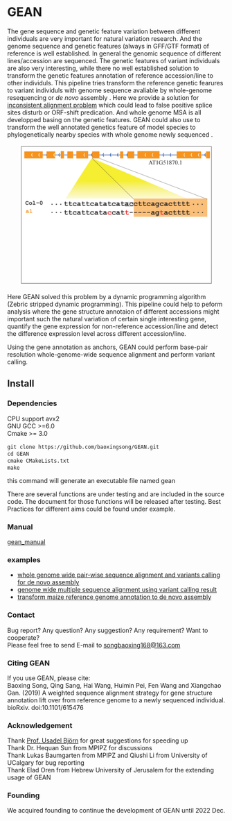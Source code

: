 # GEAN

The gene sequence and genetic feature variation between different individuals are very important for natural variation research. And the genome sequence and genetic features (always in GFF/GTF format) of reference is well established. In general the genomic sequence of different lines/accession are sequenced.
The genetic features of variant individuals are also very interesting, while there no well established solution to transform the genetic features annotation of reference accession/line to other individuls. This pipeline tries transform the reference genetic fearures to variant individuls with genome sequence avaliable by whole-genome resequencing or *de novo* assembly . Here we provide a solution for [inconsistent alignment problem](https://journals.plos.org/plosgenetics/article?id=10.1371/journal.pgen.1007699) which could lead to false positive splice sites disturb or ORF-shift predication. And whole genome MSA is all developped basing on the genetic features.
GEAN could also use to transform the well annotated genetics feature of model species to phylogenetically nearby species with whole genome newly sequenced .

<p align="center">
<img src="./doc/alternativeAlignment.gif" width="450px" background-color="#ffffff" />
</p>
Here GEAN solved this problem by a dynamic programming algorithm (Zebric stripped dynamic programming).
This pipeline could help to peform analysis where the gene structure annotaion of different accessions might important such the natural variation of certain single interesting gene, quantify the gene expression for non-reference accession/line and detect the difference expression level across different accession/line. 

Using the gene annotation as anchors, GEAN could perform base-pair resolution whole-genome-wide sequence alignment and perform variant calling.

## Install
### Dependencies
CPU support avx2\
GNU GCC >=6.0 \
Cmake >= 3.0
```
git clone https://github.com/baoxingsong/GEAN.git
cd GEAN
cmake CMakeLists.txt
make
```

this command will generate an executable file named gean
<!--
## Run it
````
Program gean
Usage: gean <command> [options]
Commands:
 -- variant calling:
    pseudogeno  create pseudo genome sequence
    lift        transform coordinate to another accession
    revlift     transform coordinate of another accession to reference
    liftgff     transform all the GFF/GTF coordinates
    revliftgff  transform all the GFF/GTF coordinates back to reference
    reanva      update variants records for functional annotation
    gff2seq     get the protein/CDS/gene sequence of GFF/GTF file
    annowgr     annotate re-sequenced genome
    randomVar   assign a random position for each variant
 -- whole genome wide MSA:
    premsa      cut the whole genome sequence into fragments
    msatosdi    generate sdi files from MSA results

 -- de novo assembly genome:
    transgff    trans reference gff/gtf to de novo assembly genome
    purifygff   purify the result from transgff
````

#### pseudogeno
Get pseudo-genome sequence of re-sequencing accession/line using reference genome sequence and variant calling records.
````
Usage: gean pseudogeno -r reference -v variants -o output
Options
 -h         produce help message
 -r FILE    reference genome in fasta format
 -v FILE    variant calling result in vcf/sdi format
 -p STRING  prefix for vcf records
 -o FILE    output pseudo genome in fasta format
````
** -prefix is the prefix of chromosome name for vcf/sdi variant records. Like the chromosome in TAIR10 reference genome is Chr1, Chr2, Chr3, Chr4 and Chr5. While the chromosomes in vcf files from the 1001 genomes project were indicated with 1, 2, 3, 4 and 5.
So `-prefix Chr` should be set to make the software work properly. If this parameter is not set correctly, the software would act as no variant records in the input vcf/sdi file.   

#### lift
Project/liftover a certain reference genome-sequence coordinate to re-sequencing accession/line pseudo-genome-sequence.
````
Usage: gean lift -v variants -c chromosome -p position
Options
 -h         produce help message
 -r FILE    reference genome in fasta format
 -v FILE    variant calling result in vcf/sdi format
 -f STRING  prefix for vcf records
 -c STRING  chromosome
 -p INT     the position/coordinate in reference genome
````

#### revlift
Project/liftover a certain coordinate of re-sequencing accession/line pseudo-genome-sequence to reference genome-sequence.
````
Usage: gean revlift -v variants -c chromosome -p position
Options
 -h         produce help message
 -r FILE    reference genome in fasta format
 -v FILE    variant calling result in vcf/sdi format
 -f STRING  prefix for vcf records
 -c STRING  chromosome, should be consistent with the chromosome information in sdi file (The coordinate starts from 1)
 -p INT     the position/coordinate in re-sequenced genome
````

#### liftgff
Inference the gene structure (gtf/gff file) annotation of re-sequencing accession/line by purely coordinate liftover.
````
Usage: gean liftgff -v variants -i inputGffFile -o outputGffFile
Options
 -h         produce help message
 -r FILE    reference genome in fasta format
 -v FILE    variant calling result in vcf/sdi format
 -i FILE    the input GFF/GTF file of reference line/accession
 -f STRING  prefix for vcf records
 -o         the output GFF/GTF file of target line/accession
````

#### revliftgff
Project/liftover the gene structure (gtf/gff file) annotation of re-sequencing accession/line to reference genome-sequence by purely coordinate liftover.
````
Usage: gean revliftgff -v variants -i inputGffFile -o outputGffFile
Options
 -h         produce help message
 -r FILE    reference genome in fasta format
 -v FILE    variant calling result in vcf/sdi format
 -i FILE    the input GFF/GTF file of non-reference line/accession
 -f STRING  prefix for vcf records
 -o         the output GFF/GTF file of reference line/accession
````

#### reanva
Realign the sequence using ZDP algorithm to solve the inconsistent INDEL alignment problem and recall all variants which could cause false positive ORF-state shit predication.
````
Usage: gean reanva -i inputGffFile -r inputGenome -a similar segments -s new genome sequence -o output GFF/GTF file
Options
 -h        produce help message
 -i FILE   GFF/GTF file
 -r FILE   reference genome sequence
 -v FILE   variant calling result in vcf/sdi format
 -f STRING prefix for vcf records
 -o FILE   output file
 -m INT    minimum intron size
 ````
 * By ORF-states, this software has following criteria:
     1) Splicing sites is one of motif in "SpliceSites", which is included in the release
     2) The minimum length of intron is larger than a certain value
     3) CDS sequence length is larger than a certain value
     4) The length of CDS sequence is divisible by 3
     5) No premature stop codon
     6) End with end codon
     7) Start with start codon
     The IUPAC Codes of DNA sequence could be well dealt with. 
     The result of ORF-states are included in the CDS sequence

#### gff2seq
Extract CDS sequence, C-DNA sequence and protein sequence for each protein-coding transcript. And predict the protein coding potential (termed as ORF-state)
````
Usage: gean gff2seq -i inputGffFile -r inputGenome -p outputProteinSequences -c outputCdsSequences -g outputGenomeSequences
Options
 -h        produce help message
 -i FILE   reference genome in GFF/GTF format
 -r FILE   genome sequence in fasta format
 -m INT    minimum intron size for ORF stats checking
 -p FILE   output file of protein sequence in fasta format
 -c FILE   output file of CDS (without intron) in fasta format
 -g FILE   output file of transcript (with intron) in fasta frormat
````

#### annowgr
Transform the reference gene structure annotation to re-sequencing accession/lines with several complementary methods.
````
Usage: gean annowgr -i inputGffFile -r referenceGenomeSequence -v variants -o outputGffFile
Options
 -h        produce help message
 -i FILE   reference GFF/GTF file
 -n FILE   the de novo annotation GFF of the target accession
 -r FILE   reference genome in fasta format
 -v FILE   variant calling result in vcf/sdi format
 -o FILE   the output GFF/GTF file
 -m INT    minimum intron size
 -d        remove reference ORF shift transcripts (default false)
 -f STRING prefix for vcf records
 -t INT    number of threads, default: 4
 -l INT  longest transcript to align. default(50000)
````


#### randomVar
Assign a random position for each variant in a variant calling result file, which could be used to compare the different between observed variant calling and random variants.
````
Usage: gean generateRandomSdi -v variants
Options
   -h        produce help message
   -r        (string) reference genome in fasta format
   -v        variant calling result in vcf/sdi format
   -o        prefix of output file
````


### Whole genome wide multiple sequence alignment pipeline (under testing)
#### premsa
cut the genome sequence of a population of individuals into fragments to perform multiple sequence alignment for each fragment.
````
Usage: gean premsa -i inputGffFile -r referenceGenomeSequence -v variants
Options
 -h         produce help message
 -i FILE    the input GFF/GTF file of reference line/accession
 -r FILE    reference genome
 -v FILE    list of variant calling results files
 -f STRING  prefix for vcf records
 -m INT     minimum intron size
 -t INT     number of threads, default: 4
 -w INT     window size, default: 10000
 -s INT     window overlap size, default: 500
 -p INT     output catch size (default 100)
 -l INT     longest transcript to align. default(50000)
````

#### msatosdi
perform variant calling from the multiple sequence alignment of sequence fragments of a population of genome sequences
````
Usage: gean msatosdi -i inputGffFile -r referenceGenomeSequence -v variants -o outputGffFile
Options
 -h         produce help message
 -a FILE    accession list
 -c FILE    chromosome list
 -m FOLDER  folder of MSA result
 -o FOLDER  output folder
 -r FILE    reference genome in fasta format
 -t INT     number of threads, default: 4
 -v FILE    list of variant calling results files
 -f STRING  prefix for vcf records
 ````
 
### pipeline to project the reference gene structure annotation to a de novo assembly genome sequence highly similar with the reference genome sequence
#### transgff
Project project reference gene structure annotation to a de novo genome sequence basing the whole genome sequence alignment.
The result file contains duplication gene annotations records, which might do not compile with other software and could be purified with the following function.
````
Usage: gean transgff -i inputGffFile -r inputGenome -a similar segments -s new genome sequence -o output GFF/GTF file
Options
 -h        produce help message
 -i FILE   reference GFF/GTF file
 -r FILE   reference genome sequence
 -a FILE   similar segments
 -s FILE   target genome sequence
 -o FILE   output GFF/GTF file
 -w INT    sequence alignment window width (default: 60)
 -l        run in slow model (default false)
 -m INT    minimum intron size
 ````
 
#### purifygff   
remove those duplication gene structure annotations generated from the transff function
````
 Usage: gean purifygff -i inputGffFile -s inputGenome -o output GFF/GTF file
 Options
  -h        produce help message
  -i FILE   GFF/GTF file
  -s FILE   target genome sequence
  -o FILE   output GFF/GTF file
  -x INT    minimum gene length
  -m INT    minimum intron size
````
-->
There are several functions are under testing and are included in the source code. The document for those functions will be released after testing.
Best Practices for different aims could be found under example.
### Manual
[gean_manual](gean-manual.pdf)
### examples
* [whole genome wide pair-wise sequence alignment and variants calling for de novo assembly](example/denovoVariantCalling/README.md)
* [genome wide multiple sequence alignment using variant calling result](example/variantsSynchronization/README.md)
* [transform maize reference genome annotation to de novo assembly](example/transformMaizeGFFannotation.md)
### Contact
Bug report? Any question? Any suggestion? Any requirement? Want to cooperate?\
Please feel free to send E-mail to songbaoxing168@163.com

### Citing GEAN
If you use GEAN, please cite: <br />
Baoxing Song, Qing Sang, Hai Wang, Huimin Pei, Fen Wang and Xiangchao Gan. (2019) A weighted sequence alignment strategy for gene structure annotation lift over from reference genome to a newly sequenced individual. bioRxiv. doi:10.1101/615476

### Acknowledgement
Thank [Prof. Usadel Björn](http://www.usadellab.org/) for great suggestions for speeding up\
Thank Dr. Hequan Sun from MPIPZ for discussions\
Thank Lukas Baumgarten from MPIPZ and Qiushi Li from University of UCalgary for bug reporting\
Thank Elad Oren from Hebrew University of Jerusalem for the extending usage of GEAN

### Founding
We acquired founding to continue the development of GEAN until 2022 Dec.

